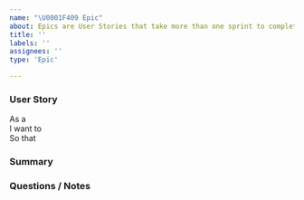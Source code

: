 ```yaml
---
name: "\U0001F409 Epic"
about: Epics are User Stories that take more than one sprint to complete
title: ''
labels: ''
assignees: ''
type: 'Epic'

---
```


### User Story

As a  
I want to  
So that

### Summary

### Questions / Notes

